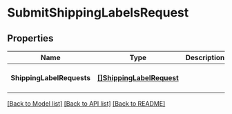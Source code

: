 # SubmitShippingLabelsRequest

## Properties
Name | Type | Description | Notes
------------ | ------------- | ------------- | -------------
**ShippingLabelRequests** | [**[]ShippingLabelRequest**](ShippingLabelRequest.md) |  | [optional] [default to null]

[[Back to Model list]](../README.md#documentation-for-models) [[Back to API list]](../README.md#documentation-for-api-endpoints) [[Back to README]](../README.md)

